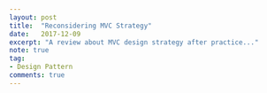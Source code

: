 ```yaml
---
layout: post
title:  "Reconsidering MVC Strategy"
date:   2017-12-09
excerpt: "A review about MVC design strategy after practice..."
note: true
tag:
- Design Pattern
comments: true
---
```


